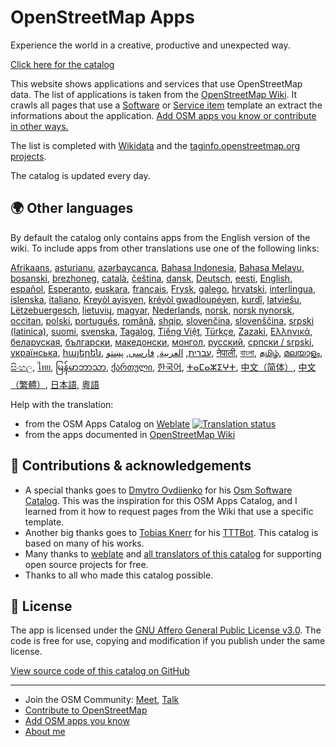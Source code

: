 # OpenStreetMap Apps

Experience the world in a creative, productive and unexpected way.

[Click here for the catalog](https://osm-apps.zottelig.ch)

This website shows applications and services that use OpenStreetMap data. The
list of applications is taken from the [OpenStreetMap
Wiki](https://wiki.openstreetmap.org/). It crawls all pages that use a
[Software](https://wiki.openstreetmap.org/wiki/Template:Software) or [Service
item](https://wiki.openstreetmap.org/wiki/Template:Service_item) template an
extract the informations about the application. [Add OSM apps you know or
contribute in other ways.](https://wiki.openstreetmap.org/wiki/OSM_Apps_Catalog)

The list is completed with [Wikidata](https://www.wikidata.org/) and the
[taginfo.openstreetmap.org
projects](https://taginfo.openstreetmap.org/projects).

The catalog is updated every day.

## 🌍 Other languages

By default the catalog only contains apps from the English version of the wiki.
To include apps from other translations use one of the following links:

[Afrikaans](/?lang=af), [asturianu](/?lang=ast), [azərbaycanca](/?lang=az),
[Bahasa Indonesia](/?lang=id), [Bahasa Melayu](/?lang=ms),
[bosanski](/?lang=bs), [brezhoneg](/?lang=br), [català](/?lang=ca),
[čeština](/?lang=cs), [dansk](/?lang=da), [Deutsch](/?lang=de),
[eesti](/?lang=et), [English](/?lang=en), [español](/?lang=es),
[Esperanto](/?lang=eo), [euskara](/?lang=eu), [français](/?lang=fr),
[Frysk](/?lang=fy), [galego](/?lang=gl), [hrvatski](/?lang=hr),
[interlingua](/?lang=ia), [íslenska](/?lang=is), [italiano](/?lang=it), [Kreyòl
ayisyen](/?lang=ht), [kréyòl gwadloupéyen](/?lang=gcf), [kurdî](/?lang=ku),
[latviešu](/?lang=lv), [Lëtzebuergesch](/?lang=lb), [lietuvių](/?lang=lt),
[magyar](/?lang=hu), [Nederlands](/?lang=nl), [norsk](/?lang=no), [norsk
nynorsk](/?lang=nn), [occitan](/?lang=oc), [polski](/?lang=pl),
[português](/?lang=pt), [română](/?lang=ro), [shqip](/?lang=sq),
[slovenčina](/?lang=sk), [slovenščina](/?lang=sl), [srpski
(latinica)](/?lang=sr-latn), [suomi](/?lang=fi), [svenska](/?lang=sv),
[Tagalog](/?lang=tl), [Tiếng Việt](/?lang=vi), [Türkçe](/?lang=tr),
[Zazaki](/?lang=diq), [Ελληνικά](/?lang=el), [беларуская](/?lang=be),
[български](/?lang=bg), [македонски](/?lang=mk), [монгол](/?lang=mn),
[русский](/?lang=ru), [српски / srpski](/?lang=sr), [українська](/?lang=uk),
[հայերեն](/?lang=hy), [עברית](/?lang=he), [العربية](/?lang=ar),
[فارسی](/?lang=fa), [پښتو](/?lang=ps), [नेपाली](/?lang=ne), [বাংলা](/?lang=bn),
[தமிழ்](/?lang=ta), [മലയാളം](/?lang=ml), [සිංහල](/?lang=si), [ไทย](/?lang=th),
[မြန်မာဘာသာ](/?lang=my), [ქართული](/?lang=ka), [한국어](/?lang=ko),
[ⵜⴰⵎⴰⵣⵉⵖⵜ](/?lang=tzm), [中文（简体）](/?lang=zh-hans), [中文（繁體）](/?lang=zh-hant),
[日本語](/?lang=ja), [粵語](/?lang=yue)

Help with the translation:

- from the OSM Apps Catalog on
  [Weblate](https://hosted.weblate.org/projects/osm-apps-catalog/osm-apps-catalog)
  <a href="https://hosted.weblate.org/engage/osm-apps-catalog/">
  <img src="https://hosted.weblate.org/widgets/osm-apps-catalog/-/svg-badge.svg" alt="Translation status" /></a>
- from the apps documented in [OpenStreetMap
  Wiki](https://wiki.openstreetmap.org/wiki/Wiki_Translation)

## 🙏 Contributions & acknowledgements

- A special thanks goes to [Dmytro
  Ovdiienko](https://sourceforge.net/u/ujos/profile/) for his [Osm Software
  Catalog](https://wiki.openstreetmap.org/wiki/Osm_Software_Catalog). This was
  the inspiration for this OSM Apps Catalog, and I learned from it how to
  request pages from the Wiki that use a specific template.
- Another big thanks goes to [Tobias
  Knerr](https://wiki.openstreetmap.org/wiki/User:Tordanik) for his
  [TTTBot](https://wiki.openstreetmap.org/wiki/User:TTTBot). This catalog is
  based on many of his works.
- Many thanks to [weblate](https://weblate.org/) and [all translators of this
  catalog](https://hosted.weblate.org/user/?q=%20contributes:osm-apps-catalog)
  for supporting open source projects for free.
- Thanks to all who made this catalog possible.

## 📜 License

The app is licensed under the [GNU Affero General Public License
v3.0](https://github.com/ToastHawaii/osm-apps-catalog/blob/master/LICENSE). The
code is free for use, copying and modification if you publish under the same
license.

[View source code of this catalog on
GitHub](https://github.com/ToastHawaii/osm-apps-catalog)

---

- Join the OSM Community: [Meet](https://usergroups.openstreetmap.de/),
  [Talk](https://community.osm.be/)
- [Contribute to
  OpenStreetMap](https://wiki.openstreetmap.org/wiki/How_to_contribute)
- [Add OSM apps you know](https://wiki.openstreetmap.org/wiki/OSM_Apps_Catalog)
- [About me](https://wiki.openstreetmap.org/wiki/User:ToastHawaii)
